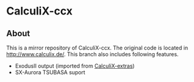 # CalculiX-ccx
## About
This is a mirror repository of CalculiX-ccx. The original code is located in http://www.calculix.de/. 
This branch also includes following features.

- ExodusII output (imported from [CalculiX-extras](https://www.openaircraft.com/calculix-extras/))
- SX-Aurora TSUBASA suport
